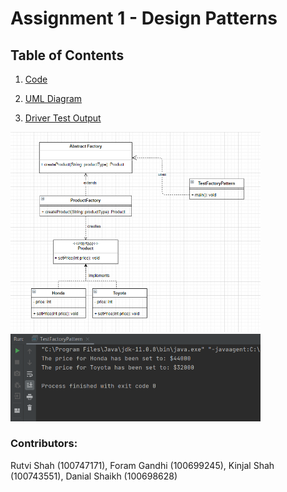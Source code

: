 # Assignment 1 - Design Patterns

## Table of Contents

1. [Code](https://github.com/rutvishah859/Software_Design_Assignment_1/tree/main/src)
2. [UML Diagram](https://github.com/rutvishah859/Software_Design_Assignment_1/blob/main/UML%20Diagram.PNG)

3. [Driver Test Output](https://github.com/rutvishah859/Software_Design_Assignment_1/blob/main/Test%20Output.PNG)

<p float="left">
  <img src="UML Diagram.PNG" width="400" />
  <img src="Test Output.PNG" width="400" /> 
</p>


### Contributors:

Rutvi Shah (100747171),
Foram Gandhi (100699245),
Kinjal Shah (100743551),
Danial Shaikh (100698628)
